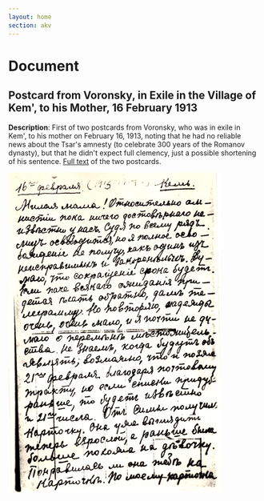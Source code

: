 ```yaml
---
layout: home
section: akv
---
```

# Document
## Postcard from Voronsky, in Exile in the Village of Kem', to his Mother, 16 February 1913

**Description**: First of two postcards from Voronsky, who was in exile in Kem',
to his mother on February 16, 1913, noting that he had no reliable news about the Tsar's
amnesty (to celebrate 300 years of the Romanov dynasty), but that he didn't expect full
clemency, just a possible shortening of his sentence. [Full text](../Texts/AKV_FGV130216.pdf) of the two postcards.


![](../Documents/AKVotkrytka1913o.jpg)